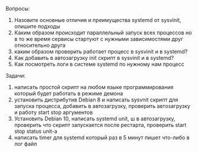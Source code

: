 Вопросы:
1. Назовите основные отличия и преимущества systemd от sysvinit, опишите подходы  
2. Каким образом происходит параллельный запуск всех процессов но в то же время сервисы стартуют с нужными зависимостями друг относительно друга  
3. каким образом проверить работает процесс в sysvinit и в systemd?  
4. Как добавить в автозагрузку init скрипт в sysvinit и в systemd?  
5. Как посмотреть логи в системе systemd по нужному нам процесс  

Задачи:  
1. написать простой скрипт на любом языке программирования который будет работать в режиме демона  
2. установить дистрибутив Debian 8 и написать sysvnit скрипт для запуска процесса, добавить в автозагрузку, проверить автозагрузку и работу start stop аргументов
3. Установить Debian 10, написать systemd unit, ш в автозагрузку, проверить что скрипт запускается после рестарта, проверить start stop status unit-а
4. написать timer для systemd который раз в 5 минут пишет что-либо в лог файл

